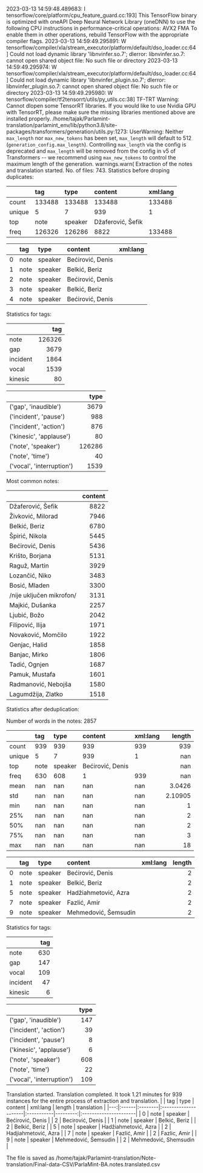 2023-03-13 14:59:48.489683: I tensorflow/core/platform/cpu_feature_guard.cc:193] This TensorFlow binary is optimized with oneAPI Deep Neural Network Library (oneDNN) to use the following CPU instructions in performance-critical operations:  AVX2 FMA
To enable them in other operations, rebuild TensorFlow with the appropriate compiler flags.
2023-03-13 14:59:49.295891: W tensorflow/compiler/xla/stream_executor/platform/default/dso_loader.cc:64] Could not load dynamic library 'libnvinfer.so.7'; dlerror: libnvinfer.so.7: cannot open shared object file: No such file or directory
2023-03-13 14:59:49.295974: W tensorflow/compiler/xla/stream_executor/platform/default/dso_loader.cc:64] Could not load dynamic library 'libnvinfer_plugin.so.7'; dlerror: libnvinfer_plugin.so.7: cannot open shared object file: No such file or directory
2023-03-13 14:59:49.295980: W tensorflow/compiler/tf2tensorrt/utils/py_utils.cc:38] TF-TRT Warning: Cannot dlopen some TensorRT libraries. If you would like to use Nvidia GPU with TensorRT, please make sure the missing libraries mentioned above are installed properly.
/home/tajak/Parlamint-translation/parlamint_env/lib/python3.8/site-packages/transformers/generation/utils.py:1273: UserWarning: Neither `max_length` nor `max_new_tokens` has been set, `max_length` will default to 512 (`generation_config.max_length`). Controlling `max_length` via the config is deprecated and `max_length` will be removed from the config in v5 of Transformers -- we recommend using `max_new_tokens` to control the maximum length of the generation.
  warnings.warn(
Extraction of the notes and translation started.
No. of files: 743.
Statistics before droping duplicates:



|        | tag    | type    | content           | xml:lang   |
|:-------|:-------|:--------|:------------------|:-----------|
| count  | 133488 | 133488  | 133488            | 133488     |
| unique | 5      | 7       | 939               | 1          |
| top    | note   | speaker | Džaferović, Šefik |            |
| freq   | 126326 | 126286  | 8822              | 133488     |


|    | tag   | type    | content          | xml:lang   |
|---:|:------|:--------|:-----------------|:-----------|
|  0 | note  | speaker | Bećirović, Denis |            |
|  1 | note  | speaker | Belkić, Beriz    |            |
|  2 | note  | speaker | Bećirović, Denis |            |
|  3 | note  | speaker | Belkić, Beriz    |            |
|  4 | note  | speaker | Bećirović, Denis |            |


Statistics for tags:

|          |    tag |
|:---------|-------:|
| note     | 126326 |
| gap      |   3679 |
| incident |   1864 |
| vocal    |   1539 |
| kinesic  |     80 |


|                           |   type |
|:--------------------------|-------:|
| ('gap', 'inaudible')      |   3679 |
| ('incident', 'pause')     |    988 |
| ('incident', 'action')    |    876 |
| ('kinesic', 'applause')   |     80 |
| ('note', 'speaker')       | 126286 |
| ('note', 'time')          |     40 |
| ('vocal', 'interruption') |   1539 |
Most common notes:

|                          |   content |
|:-------------------------|----------:|
| Džaferović, Šefik        |      8822 |
| Živković, Milorad        |      7946 |
| Belkić, Beriz            |      6780 |
| Špirić, Nikola           |      5445 |
| Bećirović, Denis         |      5436 |
| Krišto, Borjana          |      5131 |
| Raguž, Martin            |      3929 |
| Lozančić, Niko           |      3483 |
| Bosić, Mladen            |      3300 |
| /nije uključen mikrofon/ |      3131 |
| Majkić, Dušanka          |      2257 |
| Ljubić, Božo             |      2042 |
| Filipović, Ilija         |      1971 |
| Novaković, Momčilo       |      1922 |
| Genjac, Halid            |      1858 |
| Banjac, Mirko            |      1806 |
| Tadić, Ognjen            |      1687 |
| Pamuk, Mustafa           |      1601 |
| Radmanović, Nebojša      |      1580 |
| Lagumdžija, Zlatko       |      1518 |
Statistics after deduplication:

Number of words in the notes: 2857

|        | tag   | type    | content          | xml:lang   |    length |
|:-------|:------|:--------|:-----------------|:-----------|----------:|
| count  | 939   | 939     | 939              | 939        | 939       |
| unique | 5     | 7       | 939              | 1          | nan       |
| top    | note  | speaker | Bećirović, Denis |            | nan       |
| freq   | 630   | 608     | 1                | 939        | nan       |
| mean   | nan   | nan     | nan              | nan        |   3.0426  |
| std    | nan   | nan     | nan              | nan        |   2.10905 |
| min    | nan   | nan     | nan              | nan        |   1       |
| 25%    | nan   | nan     | nan              | nan        |   2       |
| 50%    | nan   | nan     | nan              | nan        |   2       |
| 75%    | nan   | nan     | nan              | nan        |   3       |
| max    | nan   | nan     | nan              | nan        |  18       |


|    | tag   | type    | content              | xml:lang   |   length |
|---:|:------|:--------|:---------------------|:-----------|---------:|
|  0 | note  | speaker | Bećirović, Denis     |            |        2 |
|  1 | note  | speaker | Belkić, Beriz        |            |        2 |
|  5 | note  | speaker | Hadžiahmetović, Azra |            |        2 |
|  7 | note  | speaker | Fazlić, Amir         |            |        2 |
|  9 | note  | speaker | Mehmedović, Šemsudin |            |        2 |


Statistics for tags:

|          |   tag |
|:---------|------:|
| note     |   630 |
| gap      |   147 |
| vocal    |   109 |
| incident |    47 |
| kinesic  |     6 |


|                           |   type |
|:--------------------------|-------:|
| ('gap', 'inaudible')      |    147 |
| ('incident', 'action')    |     39 |
| ('incident', 'pause')     |      8 |
| ('kinesic', 'applause')   |      6 |
| ('note', 'speaker')       |    608 |
| ('note', 'time')          |     22 |
| ('vocal', 'interruption') |    109 |
Translation started.
Translation completed. It took 1.21 minutes for 939 instances for the entire process of extraction and translation.
|    | tag   | type    | content              | xml:lang   |   length | translation           |
|---:|:------|:--------|:---------------------|:-----------|---------:|:----------------------|
|  0 | note  | speaker | Bećirović, Denis     |            |        2 | Becirović, Denis      |
|  1 | note  | speaker | Belkić, Beriz        |            |        2 | Belkić, Beriz         |
|  5 | note  | speaker | Hadžiahmetović, Azra |            |        2 | Hadjiahmetović, Azra  |
|  7 | note  | speaker | Fazlić, Amir         |            |        2 | Fazlic, Amir          |
|  9 | note  | speaker | Mehmedović, Šemsudin |            |        2 | Mehmedović, Shemsudin |




The file is saved as /home/tajak/Parlamint-translation/Note-translation/Final-data-CSV/ParlaMint-BA.notes.translated.csv
